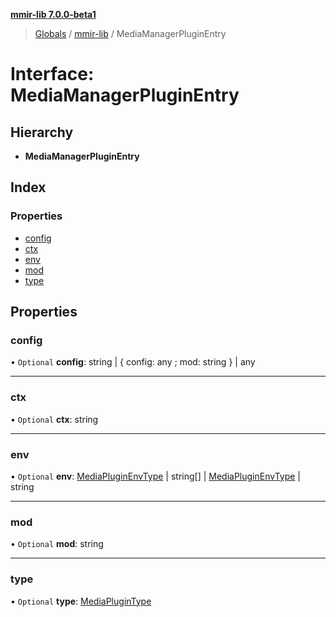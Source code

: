 **[mmir-lib 7.0.0-beta1](../README.md)**

> [Globals](../README.md) / [mmir-lib](../modules/mmir_lib.md) / MediaManagerPluginEntry

# Interface: MediaManagerPluginEntry

## Hierarchy

* **MediaManagerPluginEntry**

## Index

### Properties

* [config](mmir_lib.mediamanagerpluginentry.md#config)
* [ctx](mmir_lib.mediamanagerpluginentry.md#ctx)
* [env](mmir_lib.mediamanagerpluginentry.md#env)
* [mod](mmir_lib.mediamanagerpluginentry.md#mod)
* [type](mmir_lib.mediamanagerpluginentry.md#type)

## Properties

### config

• `Optional` **config**: string \| { config: any ; mod: string  } \| any

___

### ctx

• `Optional` **ctx**: string

___

### env

• `Optional` **env**: [MediaPluginEnvType](../modules/mmir_lib.md#mediapluginenvtype) \| string[] \| [MediaPluginEnvType](../modules/mmir_lib.md#mediapluginenvtype) \| string

___

### mod

• `Optional` **mod**: string

___

### type

• `Optional` **type**: [MediaPluginType](../modules/mmir_lib.md#mediaplugintype)
